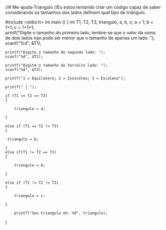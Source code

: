 //# Me-ajuda-Triangulo
//Eu estou tentando criar um código capaz de saber considerando os tamanhos dos lados definem qual tipo de triângulo.







#include <stdio.h>
int main ()
{
	int T1, T2, T3, triangulo, a, b, c;
	a = 1;
	b = 1+1;
	c = 1+1+1; 	
	printf("Digite o tamanho do primeiro lado, lembre-se que o valor da soma de dois lados nao pode ser menor que o tamanho de apenas um lado: ");
	scanf("%d", &T1);	
	
	printf("Digite o tamanho do segundo lado: ");
	scanf("%d", &T2);
	
	printf("Digite o tamanho do terceiro lado: ");
	scanf("%d", &T3);
	
	printf("1 = Equilatero; 2 = Isosceles; 3 = Escaleno"); 
	
	printf(" | ");
	
	if (T1 == T2 == T3)
	{
		
		triangulo = a;
		   
	} 
	
    else if (T1 == T2 != T3) 
	{
		
	 triangulo = b;
	   
	}
	else if(T1 != T2 == T3)
	{
		
		triangulo = b;
		
	}	 
	
	else if (T1 != T2 != T3)
	{
		
		triangulo = c;
		
	}	
		
		printf("Seu triangulo eh: %d", triangulo);
}
